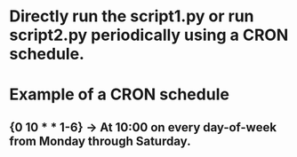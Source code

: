 # Directly run the script1.py or run script2.py periodically using a CRON schedule.
# Example of a CRON schedule 
## {0 10 * * 1-6} ->  At 10:00 on every day-of-week from Monday through Saturday.
